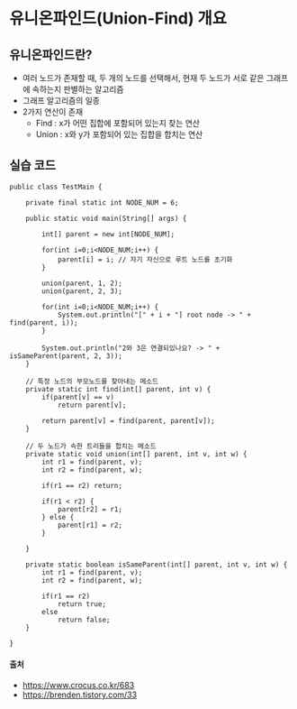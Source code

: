 # 유니온파인드(Union-Find) 개요

## 유니온파인드란?
- 여러 노드가 존재할 때, 두 개의 노드를 선택해서, 현재 두 노드가 서로 같은 그래프에 속하는지 판별하는 알고리즘
- 그래프 알고리즘의 일종
- 2가지 연산이 존재
    - Find : x가 어떤 집합에 포함되어 있는지 찾는 연산
    - Union : x와 y가 포함되어 있는 집합을 합치는 연산

## 실습 코드
~~~
public class TestMain {

	private final static int NODE_NUM = 6;
	
	public static void main(String[] args) {
		
		int[] parent = new int[NODE_NUM];
		
		for(int i=0;i<NODE_NUM;i++) {
			parent[i] = i; // 자기 자신으로 루트 노드를 초기화
		}
		
		union(parent, 1, 2);
		union(parent, 2, 3);
		
		for(int i=0;i<NODE_NUM;i++) {
			System.out.println("[" + i + "] root node -> " + find(parent, i));
		}
		
		System.out.println("2와 3은 연결되있나요? -> " + isSameParent(parent, 2, 3));
	}
	
	// 특정 노드의 부모노드를 찾아내는 메소드
	private static int find(int[] parent, int v) {
		if(parent[v] == v)
			return parent[v];
		
		return parent[v] = find(parent, parent[v]);
	}
	
	// 두 노드가 속한 트리들을 합치는 메소드
	private static void union(int[] parent, int v, int w) {
		int r1 = find(parent, v);
		int r2 = find(parent, w);
		
		if(r1 == r2) return;
		
		if(r1 < r2) {
			parent[r2] = r1;
		} else {
			parent[r1] = r2;
		}
		
	}
	
	private static boolean isSameParent(int[] parent, int v, int w) {
		int r1 = find(parent, v);
		int r2 = find(parent, w);
		
		if(r1 == r2)
			return true;
		else
			return false;
	}

}
~~~

#### 출처
- https://www.crocus.co.kr/683
- https://brenden.tistory.com/33
